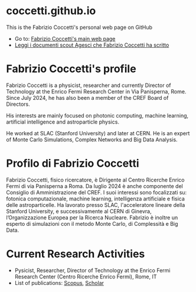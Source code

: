 # coccetti.github.io
This is the Fabrizio Coccetti's personal web page on GitHub
- Go to: [Fabrizio Coccetti's main web page](https://www.fc8.net/)
- [Leggi i documenti scout Agesci che Fabrizio Coccetti ha scritto](https://documents.fc8.net)

# Fabrizio Coccetti's profile
Fabrizio Coccetti is a physicist, researcher and currently Director of Technology at the Enrico Fermi Research Center in Via Panisperna, Rome.
Since July 2024, he has also been a member of the CREF Board of Directors.

His interests are mainly focused on photonic computing, machine learning, artificial intelligence and astroparticle physics.

He worked at SLAC (Stanford University) and later at CERN. He is an expert of Monte Carlo Simulations, Complex Networks and Big Data Analysis.

# Profilo di Fabrizio Coccetti
Fabrizio Coccetti, fisico ricercatore, è Dirigente al Centro Ricerche Enrico Fermi di via Panisperna a Roma. Da luglio 2024 è anche componente del Consiglio di Amministrazione del CREF. I suoi interessi sono focalizzati su: fotonica computazionale, machine learning, intelligenza artificiale e fisica delle astroparticelle. Ha lavorato presso SLAC, l'acceleratore lineare della Stanford University, e successivamente al CERN di Ginevra, l’Organizzazione Europea per la Ricerca Nucleare. Fabrizio è inoltre un esperto di simulazioni con il metodo Monte Carlo, di Complessità e Big Data.

# Current Research Activities
- Pysicist, Researcher, Director of Technology at the Enrico Fermi Research Center (Centro Ricerche Enrico Fermi), Rome, IT
- List of publications: [Scopus](https://www.scopus.com/authid/detail.uri?authorId=55124608600), [Scholar](https://scholar.google.com/citations?hl=en&user=UJzHqsUAAAAJ)
